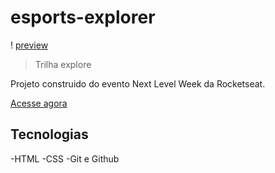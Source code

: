    # esports-explorer
   ! [preview](./.github/preview.png)
   > Trilha explore
    
   Projeto construido do evento Next Level 
   Week  da Rocketseat.

   [Acesse agora](https://imarinaapereira.github.io/esports-explorer/) 

   ## Tecnologias
   
   -HTML
   -CSS
   -Git e Github

     
 

